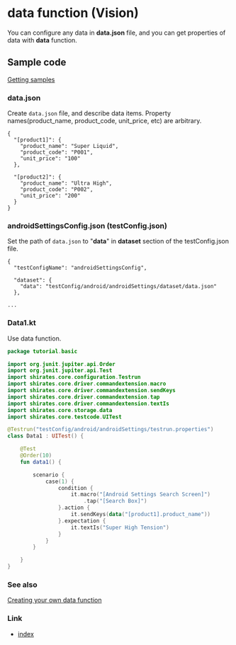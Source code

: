 # data function (Vision)

You can configure any data in **data.json** file, and you can get properties of data with **data** function.

## Sample code

[Getting samples](../../getting_samples.md)

### data.json

Create `data.json` file, and describe data items. Property names(product_name, product_code, unit_price, etc) are
arbitrary.

```
{
  "[product1]": {
    "product_name": "Super Liquid",
    "product_code": "P001",
    "unit_price": "100"
  },

  "[product2]": {
    "product_name": "Ultra High",
    "product_code": "P002",
    "unit_price": "200"
  }
}
```

### androidSettingsConfig.json (testConfig.json)

Set the path of `data.json` to "**data**" in **dataset** section of the testConfig.json file.

```
{
  "testConfigName": "androidSettingsConfig",

  "dataset": {
    "data": "testConfig/android/androidSettings/dataset/data.json"
  },

...
```

### Data1.kt

Use data function.

```kotlin
package tutorial.basic

import org.junit.jupiter.api.Order
import org.junit.jupiter.api.Test
import shirates.core.configuration.Testrun
import shirates.core.driver.commandextension.macro
import shirates.core.driver.commandextension.sendKeys
import shirates.core.driver.commandextension.tap
import shirates.core.driver.commandextension.textIs
import shirates.core.storage.data
import shirates.core.testcode.UITest

@Testrun("testConfig/android/androidSettings/testrun.properties")
class Data1 : UITest() {

    @Test
    @Order(10)
    fun data1() {

        scenario {
            case(1) {
                condition {
                    it.macro("[Android Settings Search Screen]")
                        .tap("[Search Box]")
                }.action {
                    it.sendKeys(data("[product1].product_name"))
                }.expectation {
                    it.textIs("Super High Tension")
                }
            }
        }

    }
}
```

### See also

[Creating your own data function](../../../advanced/creating_you_own_data_function.md)

### Link

- [index](../../../../index.md)

